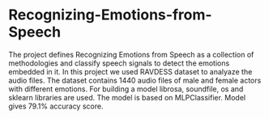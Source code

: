 # Recognizing-Emotions-from-Speech
The project defines Recognizing Emotions from Speech as a collection of methodologies and classify speech signals to detect the emotions embedded in it. In this project we used RAVDESS dataset to analyaze the audio files. The dataset contains 1440 audio files of male and female actors with different emotions. For building a model librosa, soundfile, os and sklearn libraries are used. The model is based on MLPClassifier. Model gives 79.1% accuracy score.
